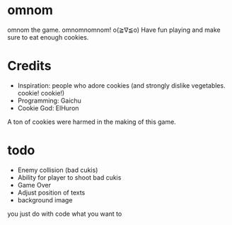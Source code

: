 omnom 
======
omnom the game. omnomnomnom! o(≧∇≦o)
Have fun playing and make sure to eat enough cookies.

# Credits
* Inspiration: people who adore cookies (and strongly dislike vegetables. cookie! cookie!)
* Programming: Gaichu
* Cookie God: ElHuron

A ton of cookies were harmed in the making of this game.

# todo
* Enemy collision (bad cukis)
* Ability for player to shoot bad cukis
* Game Over 
* Adjust position of texts
* background image 

you just do with code what you want to
